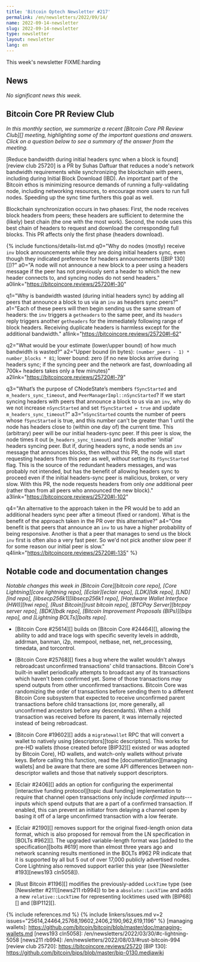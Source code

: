 ```yaml
---
title: 'Bitcoin Optech Newsletter #217'
permalink: /en/newsletters/2022/09/14/
name: 2022-09-14-newsletter
slug: 2022-09-14-newsletter
type: newsletter
layout: newsletter
lang: en
---
```

This week's newsletter FIXME:harding

## News

*No significant news this week.*  <!-- FIXME: harding to update Friday -->

## Bitcoin Core PR Review Club

*In this monthly section, we summarize a recent [Bitcoin Core PR Review Club][]
meeting, highlighting some of the important questions and answers.  Click on a
question below to see a summary of the answer from the meeting.*

[Reduce bandwidth during initial headers sync when a block is found][review club 25720]
is a PR by Suhas Daftuar that reduces a node's network bandwidth
requirements while synchronizing the blockchain with peers, including
during Initial Block Download (IBD). An important part of the Bitcoin
ethos is minimizing resource demands of running a fully-validating node,
including networking resources, to encourage more users
to run full nodes. Speeding up the sync time furthers this
goal as well.

Blockchain synchronization occurs in two phases: First, the node
receives block headers from peers; these headers are sufficient
to determine the (likely) best chain (the one with the most work).
Second, the node uses this best chain of headers to request and download the
corresponding full blocks.
This PR affects only the first phase (headers download).

{% include functions/details-list.md
  q0="Why do nodes (mostly) receive `inv` block announcements while
  they are doing initial headers sync, even though they indicated
  preference for headers announcements ([BIP 130][])?"
  a0="A node will not announce a new block to a peer using a headers
  message if the peer has not previously sent a header to which the
  new header connects to, and syncing nodes do not send headers."
  a0link="https://bitcoincore.reviews/25720#l-30"

  q1="Why is bandwidth wasted (during initial headers sync) by adding all
  peers that announce a block to us via an `inv` as headers sync peers?"
  a1="Each of these peers will then begin sending us the same stream
  of headers: the `inv` triggers a `getheaders` to the same peer,
  and its `headers` reply triggers another `getheaders` for the
  immediately following range of block headers. Receiving duplicate
  headers is harmless except for the additional bandwidth."
  a1link="https://bitcoincore.reviews/25720#l-62"

  q2="What would be your estimate (lower/upper bound) of how much
  bandwidth is wasted?"
  a2="Upper bound (in bytes): `(number_peers - 1) * number_blocks * 81`;
  lower bound: zero (if no new blocks arrive during headers sync;
  if the syncing peer and the network are fast, downloading all
  700k+ headers takes only a few minutes)"
  a2link="https://bitcoincore.reviews/25720#l-79"

  q3="What’s the purpose of CNodeState’s members `fSyncStarted` and
  `m_headers_sync_timeout`, and `PeerManagerImpl::nSyncStarted`?
  If we start syncing headers with peers that announce a block to
  us via an `inv`, why do we not increase `nSyncStarted` and set
  `fSyncStarted = true` and update `m_headers_sync_timeout`?"
  a3="`nSyncStarted` counts the number of peers whose `fSyncStarted`
  is true, and this number can't be greater than 1 until the
  node has headers close to (within one day of) the current time.
  This (arbitrary) peer will be our initial headers-sync peer. If this
  peer is slow, the node times it out (`m_headers_sync_timeout`) and
  finds another 'initial' headers syncing peer.
  But if, during headers sync, a node sends an `inv` message
  that announces blocks, then without this PR, the node will
  start requesting headers from this peer as well, _without_ setting
  its `fSyncStarted` flag. This is the source of the redundant
  headers messages, and was probably not intended, but has the
  benefit of allowing headers sync to proceed even if the
  initial headers-sync peer is malicious, broken, or very slow.
  With this PR, the node requests headers from only _one_ additional
  peer (rather than from all peers who announced the new block)."
  a3link="https://bitcoincore.reviews/25720#l-102"

  q4="An alternative to the approach taken in the PR would be to add
  an additional headers sync peer after a timeout (fixed or random).
  What is the benefit of the approach taken in the PR over this
  alternative?"
  a4="One benefit is that peers that announce an `inv` to us have a
  higher probability of being responsive. Another is that a peer that
  manages to send us the block `inv` first is often also a very fast peer.
  So we'd not pick another slow peer if for some reason our initial
  peer is slow."
  q4link="https://bitcoincore.reviews/25720#l-135"
%}

## Notable code and documentation changes

*Notable changes this week in [Bitcoin Core][bitcoin core repo], [Core
Lightning][core lightning repo], [Eclair][eclair repo], [LDK][ldk repo],
[LND][lnd repo], [libsecp256k1][libsecp256k1 repo], [Hardware Wallet
Interface (HWI)][hwi repo], [Rust Bitcoin][rust bitcoin repo], [BTCPay
Server][btcpay server repo], [BDK][bdk repo], [Bitcoin Improvement
Proposals (BIPs)][bips repo], and [Lightning BOLTs][bolts repo].*

- [Bitcoin Core #25614][] builds on [Bitcoin Core #24464][], allowing
  the ability to add and trace logs with specific severity levels in
  addrdb, addrman, banman, i2p, mempool, netbase, net, net_processing,
  timedata, and torcontrol.

- [Bitcoin Core #25768][] fixes a bug where the wallet wouldn't always
  rebroadcast unconfirmed transactions' child transactions.  Bitcoin
  Core's built-in wallet periodically attempts to broadcast any of its
  transactions which haven't been confirmed yet.  Some of those
  transactions may spend outputs from other unconfirmed transactions.
  Bitcoin Core was randomizing the order of transactions before sending
  them to a different Bitcoin Core subsystem that expected to receive
  unconfirmed parent transactions before child transactions (or, more
  generally, all unconfirmed ancestors before any descendants).  When a
  child transaction was received before its parent, it was internally
  rejected instead of being rebroadcast.

- [Bitcoin Core #19602][] adds a `migratewallet` RPC that will convert a
  wallet to natively using [descriptors][topic descriptors].  This works for pre-HD wallets (those
  created before [BIP32][] existed or was adopted by Bitcoin Core), HD
  wallets, and watch-only wallets without private keys.  Before calling
  this function, read the [documentation][managing wallets] and be aware
  that there are some API differences between non-descriptor wallets and
  those that natively support descriptors.

<!-- FIXME:harding to separate dual funding from interactive funding -->

- [Eclair #2406][] adds an option for configuring the experimental
  [interactive funding protocol][topic dual funding] implementation to
  require that channel open transactions only include *confirmed
  inputs*---inputs which spend outputs that are a part of a confirmed
  transaction.  If enabled, this can prevent an initiator from delaying
  a channel open by basing it off of a large unconfirmed transaction
  with a low feerate.

- [Eclair #2190][] removes support for the original fixed-length onion
  data format, which is also proposed for removal from the LN
  specification in [BOLTs #962][].  The upgraded variable-length format
  was [added to the specification][bolts #619] more than elmost three
  years ago and network scanning results mentioned in the BOLTs #962 PR
  indicate that it is supported by all but 5 out of over 17,000 publicly
  advertised nodes.  Core Lightning also removed support earlier this
  year (see [Newsletter #193][news193 cln5058]).

- [Rust Bitcoin #1196][] modifies the previously-added `LockTime` type
  (see [Newsletter #211][news211 rb994]) to be a `absolute::LockTime`
  and adds a new `relative::LockTime` for representing locktimes used
  with [BIP68][] and [BIP112][].

{% include references.md %}
{% include linkers/issues.md v=2 issues="25614,24464,25768,19602,2406,2190,962,619,1196" %}
[managing wallets]: https://github.com/bitcoin/bitcoin/blob/master/doc/managing-wallets.md
[news193 cln5058]: /en/newsletters/2022/03/30/#c-lightning-5058
[news211 rb994]: /en/newsletters/2022/08/03/#rust-bitcoin-994
[review club 25720]: https://bitcoincore.reviews/25720
[BIP 130]: https://github.com/bitcoin/bips/blob/master/bip-0130.mediawiki

